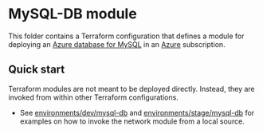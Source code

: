 # MySQL-DB module

This folder contains a Terraform configuration that defines a module for deploying an [Azure database for MySQL](https://docs.microsoft.com/en-ca/azure/mysql/overview) in an [Azure](https://azure.microsoft.com/free) subscription.

## Quick start

Terraform modules are not meant to be deployed directly. Instead, they are invoked from within other Terraform configurations. 
* See [environments/dev/mysql-db](../../environments/dev/mysql-db) and [environments/stage/mysql-db](../../environments/stage/mysql-db) for examples on how to invoke the network module from a local source.
